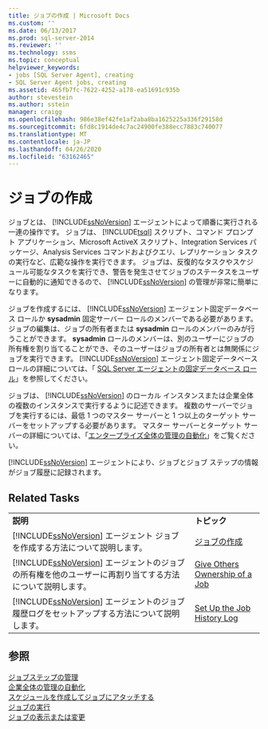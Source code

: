 ```yaml
---
title: ジョブの作成 | Microsoft Docs
ms.custom: ''
ms.date: 06/13/2017
ms.prod: sql-server-2014
ms.reviewer: ''
ms.technology: ssms
ms.topic: conceptual
helpviewer_keywords:
- jobs [SQL Server Agent], creating
- SQL Server Agent jobs, creating
ms.assetid: 465fb7fc-7622-4252-a178-ea51691c935b
author: stevestein
ms.author: sstein
manager: craigg
ms.openlocfilehash: 986e38ef42fe1af2aba8ba1625225a336f29158d
ms.sourcegitcommit: 6fd8c1914de4c7ac24900fe388ecc7883c740077
ms.translationtype: MT
ms.contentlocale: ja-JP
ms.lasthandoff: 04/26/2020
ms.locfileid: "63162465"
---
```

# <a name="create-jobs"></a>ジョブの作成
  ジョブとは、 [!INCLUDE[ssNoVersion](../../includes/ssnoversion-md.md)] エージェントによって順番に実行される一連の操作です。 ジョブは、 [!INCLUDE[tsql](../../includes/tsql-md.md)] スクリプト、コマンド プロンプト アプリケーション、Microsoft ActiveX スクリプト、Integration Services パッケージ、Analysis Services コマンドおよびクエリ、レプリケーション タスクの実行など、広範な操作を実行できます。 ジョブは、反復的なタスクやスケジュール可能なタスクを実行でき、警告を発生させてジョブのステータスをユーザーに自動的に通知できるので、 [!INCLUDE[ssNoVersion](../../includes/ssnoversion-md.md)] の管理が非常に簡単になります。  
  
 ジョブを作成するには、 [!INCLUDE[ssNoVersion](../../includes/ssnoversion-md.md)] エージェント固定データベース ロールか **sysadmin** 固定サーバー ロールのメンバーである必要があります。 ジョブの編集は、ジョブの所有者または **sysadmin** ロールのメンバーのみが行うことができます。 **sysadmin** ロールのメンバーは、別のユーザーにジョブの所有権を割り当てることができ、そのユーザーはジョブの所有者とは無関係にジョブを実行できます。 [!INCLUDE[ssNoVersion](../../includes/ssnoversion-md.md)] エージェント固定データベース ロールの詳細については、「 [SQL Server エージェントの固定データベース ロール](sql-server-agent-fixed-database-roles.md)」を参照してください。  
  
 ジョブは、 [!INCLUDE[ssNoVersion](../../includes/ssnoversion-md.md)] のローカル インスタンスまたは企業全体の複数のインスタンスで実行するように記述できます。 複数のサーバーでジョブを実行するには、最低 1 つのマスター サーバーと 1 つ以上のターゲット サーバーをセットアップする必要があります。 マスター サーバーとターゲット サーバーの詳細については、「[エンタープライズ全体の管理の自動化](automated-administration-across-an-enterprise.md)」をご覧ください。  
  
 [!INCLUDE[ssNoVersion](../../includes/ssnoversion-md.md)] エージェントにより、ジョブとジョブ ステップの情報がジョブ履歴に記録されます。  
  
## <a name="related-tasks"></a>Related Tasks  
  
|||  
|-|-|  
|**説明**|**トピック**|  
|[!INCLUDE[ssNoVersion](../../includes/ssnoversion-md.md)] エージェント ジョブを作成する方法について説明します。|[ジョブの作成](create-a-job.md)|  
|[!INCLUDE[ssNoVersion](../../includes/ssnoversion-md.md)] エージェントのジョブの所有権を他のユーザーに再割り当てする方法について説明します。|[Give Others Ownership of a Job](give-others-ownership-of-a-job.md)|  
|[!INCLUDE[ssNoVersion](../../includes/ssnoversion-md.md)] エージェントのジョブ履歴ログをセットアップする方法について説明します。|[Set Up the Job History Log](set-up-the-job-history-log.md)|  
  
## <a name="see-also"></a>参照  
 [ジョブステップの管理](manage-job-steps.md)   
 [企業全体の管理の自動化](automated-administration-across-an-enterprise.md)   
 [スケジュールを作成してジョブにアタッチする](create-and-attach-schedules-to-jobs.md)   
 [ジョブの実行](run-jobs.md)   
 [ジョブの表示または変更](view-or-modify-jobs.md)  
  
  
